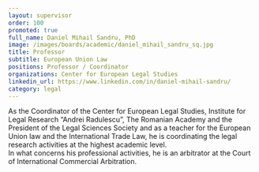```yaml
---
layout: supervisor
order: 100
promoted: true
full_name: Daniel Mihail Sandru, PhD
image: /images/boards/academic/daniel_mihail_sandru_sq.jpg
title: Professor
subtitle: European Union Law
positions: Professor / Coordinator
organizations: Center for European Legal Studies
linkedin_url: https://www.linkedin.com/in/daniel-mihail-sandru/
category: legal
---
```

As the Coordinator of the Center for European Legal Studies, Institute for Legal Research “Andrei Radulescu”, The Romanian Academy and the President of the Legal Sciences Society and as a teacher for the European Union law and the International Trade Law, he is coordinating the legal research activities at the highest academic level.  
In what concerns his professional activities, he is an arbitrator at the Court of International Commercial Arbitration.
